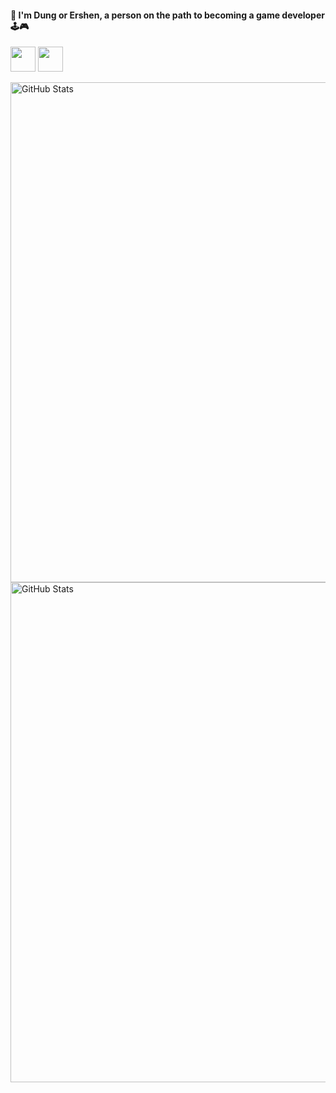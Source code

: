 #### 👋 I'm Dung or Ershen, a person on the path to becoming a game developer 🕹️🎮

<p align="left"
  
  <a href="https://facebook.com/profile.php?id=100005912176152/" target="_blank">
    <img src="https://cdn.simpleicons.org/facebook/0866FF" width="40" height="40">
</a>

  <a href="https://ershen.itch.io/" target="_blank">
    <img src="https://cdn.simpleicons.org/itchdotio/FA5C5C" width="40" height="40">
    
</p>

<img src="https://github-readme-stats.vercel.app/api?username=ZunNguyen&theme=radical&hide_border=false&include_all_commits=true&count_private=true&token=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" alt="GitHub Stats" width="800"><br/>
<img src="https://github-readme-streak-stats.herokuapp.com/?user=ZunNguyen&theme=radical&hide_border=false" alt="GitHub Stats" width="800">

